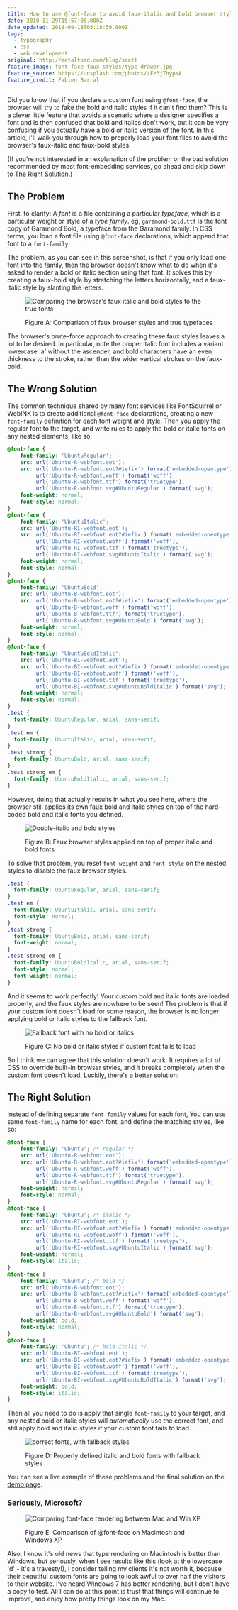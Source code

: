 ```yaml
---
title: How to use @font-face to avoid faux-italic and bold browser styles
date: 2010-11-29T15:57:00.000Z
date_updated: 2018-09-18T05:18:59.000Z
tags:
  - typography
  - css
  - web development
original: http://metaltoad.com/blog/scott
feature_image: font-face-faux-styles/type-drawer.jpg
feature_source: https://unsplash.com/photos/zFz3jThypsA
feature_credit: Fabien Barral
---
```


Did you know that if you declare a custom font using `@font-face`, the browser will try to fake the bold and italic styles if it can't find them? This is a clever little feature that avoids a scenario where a designer specifies a font and is then confused that bold and italics don't work, but it can be very confusing if you actually have a bold or italic version of the font. In this article, I'll walk you through how to properly load your font files to avoid the browser's faux-italic and faux-bold styles.

<aside>

(If you're not interested in an explanation of the problem or the bad solution recommended by most font-embedding services, go ahead and skip down to [The Right Solution](#skip-right-solution).)

</aside>

## The Problem

First, to clarify: A _font_ is a file containing a particular _typeface_, which is a particular weight or style of a _type family_. eg, `garamond-bold.ttf` is the font copy of Garamond Bold, a typeface from the Garamond family. In CSS terms, you load a font file using `@font-face` declarations, which append that font to a `font-family`.

The problem, as you can see in this screenshot, is that if you only load one font into the family, then the browser doesn't know what to do when it's asked to render a bold or italic section using that font. It solves this by creating a faux-bold style by stretching the letters horizontally, and a faux-italic style by slanting the letters.

<figure>

<img webc:is="eleventy-image" :src="imgPath('font-face-faux-styles/problem.png')" alt="Comparing the browser's faux italic and bold styles to the true fonts">

<figcaption>

Figure A: Comparison of faux browser styles and true typefaces

</figcaption>
</figure>

The browser's brute-force approach to creating these faux styles leaves a lot to be desired. In particular, note the proper italic font includes a variant lowercase 'a' without the ascender, and bold characters have an even thickness to the stroke, rather than the wider vertical strokes on the faux-bold.

## The Wrong Solution

The common technique shared by many font services like FontSquirrel or WebINK is to create additional `@font-face` declarations, creating a new `font-family` definition for each font weight and style. Then you apply the regular font to the target, and write rules to apply the bold or italic fonts on any nested elements, like so:

<!--prettier-ignore-->
```css
@font-face {
    font-family: 'UbuntuRegular';
    src: url('Ubuntu-R-webfont.eot');
    src: url('Ubuntu-R-webfont.eot?#iefix') format('embedded-opentype'),
         url('Ubuntu-R-webfont.woff') format('woff'),
         url('Ubuntu-R-webfont.ttf') format('truetype'),
         url('Ubuntu-R-webfont.svg#UbuntuRegular') format('svg');
    font-weight: normal;
    font-style: normal;
}
@font-face {
    font-family: 'UbuntuItalic';
    src: url('Ubuntu-RI-webfont.eot');
    src: url('Ubuntu-RI-webfont.eot?#iefix') format('embedded-opentype'),
         url('Ubuntu-RI-webfont.woff') format('woff'),
         url('Ubuntu-RI-webfont.ttf') format('truetype'),
         url('Ubuntu-RI-webfont.svg#UbuntuItalic') format('svg');
    font-weight: normal;
    font-style: normal;
}
@font-face {
    font-family: 'UbuntuBold';
    src: url('Ubuntu-B-webfont.eot');
    src: url('Ubuntu-B-webfont.eot?#iefix') format('embedded-opentype'),
         url('Ubuntu-B-webfont.woff') format('woff'),
         url('Ubuntu-B-webfont.ttf') format('truetype'),
         url('Ubuntu-B-webfont.svg#UbuntuBold') format('svg');
    font-weight: normal;
    font-style: normal;
}
@font-face {
    font-family: 'UbuntuBoldItalic';
    src: url('Ubuntu-BI-webfont.eot');
    src: url('Ubuntu-BI-webfont.eot?#iefix') format('embedded-opentype'),
         url('Ubuntu-BI-webfont.woff') format('woff'),
         url('Ubuntu-BI-webfont.ttf') format('truetype'),
         url('Ubuntu-BI-webfont.svg#UbuntuBoldItalic') format('svg');
    font-weight: normal;
    font-style: normal;
}
.test {
  font-family: UbuntuRegular, arial, sans-serif;
}
.test em {
  font-family: UbuntuItalic, arial, sans-serif;
}
.test strong {
  font-family: UbuntuBold, arial, sans-serif;
}
.test strong em {
  font-family: UbuntuBoldItalic, arial, sans-serif;
}
```

However, doing that actually results in what you see here, where the browser still applies its own faux bold and italic styles on top of the hard-coded bold and italic fonts you defined.

<figure>

<img webc:is="eleventy-image" :src="imgPath('font-face-faux-styles/worst.png')" alt="Double-italic and bold styles">

<figcaption>

Figure B: Faux browser styles applied on top of proper italic and bold fonts

</figcaption>
</figure>

To solve that problem, you reset `font-weight` and `font-style` on the nested styles to disable the faux browser styles.

```css
.test {
  font-family: UbuntuRegular, arial, sans-serif;
}
.test em {
  font-family: UbuntuItalic, arial, sans-serif;
  font-style: normal;
}
.test strong {
  font-family: UbuntuBold, arial, sans-serif;
  font-weight: normal;
}
.test strong em {
  font-family: UbuntuBoldItalic, arial, sans-serif;
  font-style: normal;
  font-weight: normal;
}
```

And it seems to work perfectly! Your custom bold and italic fonts are loaded properly, and the faux styles are nowhere to be seen! The problem is that if your custom font doesn't load for some reason, the browser is no longer applying bold or italic styles to the fallback font.

<figure>

<img webc:is="eleventy-image" :src="imgPath('font-face-faux-styles/wrong.png')" alt="Fallback font with no bold or italics">

<figcaption>

Figure C: No bold or italic styles if custom font fails to load

</figcaption>
</figure>

So I think we can agree that this solution doesn't work. It requires a lot of CSS to override built-in browser styles, and it breaks completely when the custom font doesn't load. Luckily, there's a better solution:

## The Right Solution

Instead of defining separate `font-family` values for each font, You can use same `font-family` name for each font, and define the matching styles, like so:

<!--prettier-ignore-->
```css
@font-face {
    font-family: 'Ubuntu'; /* regular */
    src: url('Ubuntu-R-webfont.eot');
    src: url('Ubuntu-R-webfont.eot?#iefix') format('embedded-opentype'),
         url('Ubuntu-R-webfont.woff') format('woff'),
         url('Ubuntu-R-webfont.ttf') format('truetype'),
         url('Ubuntu-R-webfont.svg#UbuntuRegular') format('svg');
    font-weight: normal;
    font-style: normal;
}
@font-face {
    font-family: 'Ubuntu'; /* italic */
    src: url('Ubuntu-RI-webfont.eot');
    src: url('Ubuntu-RI-webfont.eot?#iefix') format('embedded-opentype'),
         url('Ubuntu-RI-webfont.woff') format('woff'),
         url('Ubuntu-RI-webfont.ttf') format('truetype'),
         url('Ubuntu-RI-webfont.svg#UbuntuItalic') format('svg');
    font-weight: normal;
    font-style: italic;
}
@font-face {
    font-family: 'Ubuntu'; /* bold */
    src: url('Ubuntu-B-webfont.eot');
    src: url('Ubuntu-B-webfont.eot?#iefix') format('embedded-opentype'),
         url('Ubuntu-B-webfont.woff') format('woff'),
         url('Ubuntu-B-webfont.ttf') format('truetype'),
         url('Ubuntu-B-webfont.svg#UbuntuBold') format('svg');
    font-weight: bold;
    font-style: normal;
}
@font-face {
    font-family: 'Ubuntu'; /* bold italic */
    src: url('Ubuntu-BI-webfont.eot');
    src: url('Ubuntu-BI-webfont.eot?#iefix') format('embedded-opentype'),
         url('Ubuntu-BI-webfont.woff') format('woff'),
         url('Ubuntu-BI-webfont.ttf') format('truetype'),
         url('Ubuntu-BI-webfont.svg#UbuntuBoldItalic') format('svg');
    font-weight: bold;
    font-style: italic;
}
```

Then all you need to do is apply that single `font-family` to your target, and any nested bold or italic styles will _automatically_ use the correct font, and still apply bold and italic styles if your custom font fails to load.

<figure>

<img webc:is="eleventy-image" :src="imgPath('font-face-faux-styles/right.png')" alt="correct fonts, with fallback styles">

<figcaption>

Figure D: Properly defined italic and bold fonts with fallback styles

</figcaption>
</figure>

You can see a live example of these problems and the final solution on the [demo page](http://oscorp.net/projects/font-face/).

### Seriously, Microsoft?

<figure>

<img webc:is="eleventy-image" :src="imgPath('font-face-faux-styles/font_face_comparison.png')" alt="Comparing font-face rendering between Mac and Win XP">

<figcaption>

Figure E: Comparison of @font-face on Macintosh and Windows XP

</figcaption>
</figure>

Also, I know it's old news that type rendering on Macintosh is better than Windows, but seriously, when I see results like this (look at the lowercase 'd' - it's a travesty!), I consider telling my clients it's not worth it, because their beautiful custom fonts are going to look awful to over half the visitors to their website. I've heard Windows 7 has better rendering, but I don't have a copy to test. All I can do at this point is trust that things will continue to improve, and enjoy how pretty things look on my Mac.
